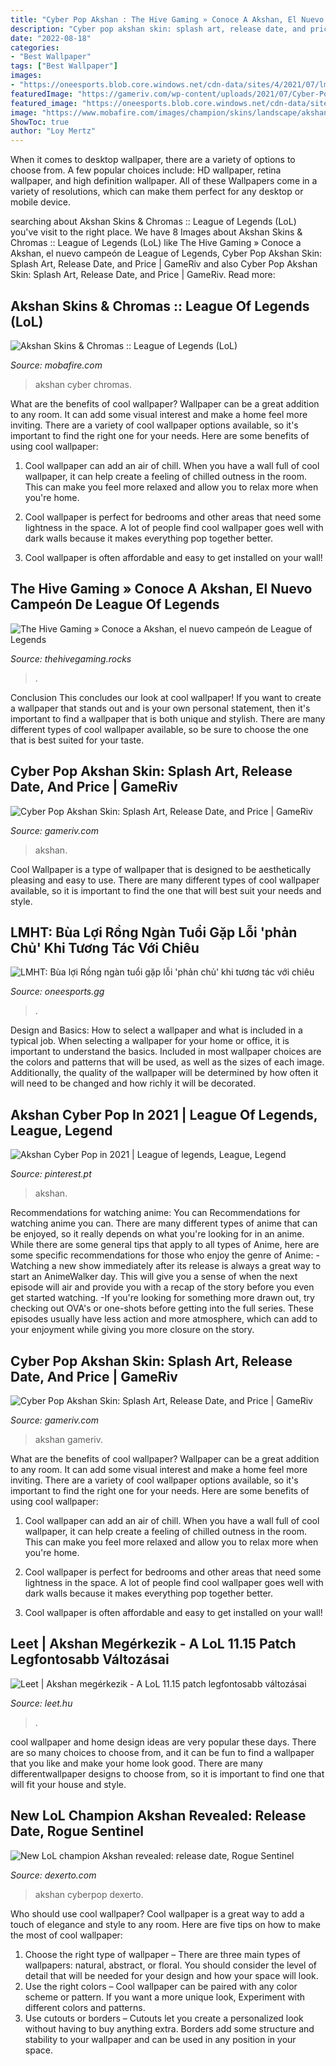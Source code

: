 ```yaml
---
title: "Cyber Pop Akshan : The Hive Gaming » Conoce A Akshan, El Nuevo Campeón De League Of Legends"
description: "Cyber pop akshan skin: splash art, release date, and price"
date: "2022-08-18"
categories:
- "Best Wallpaper"
tags: ["Best Wallpaper"]
images:
- "https://oneesports.blob.core.windows.net/cdn-data/sites/4/2021/07/lmht-akshan-skin-2000x1207.jpg"
featuredImage: "https://gameriv.com/wp-content/uploads/2021/07/Cyber-Pop-Akshan-747x420.jpg"
featured_image: "https://oneesports.blob.core.windows.net/cdn-data/sites/4/2021/07/lmht-akshan-skin-2000x1207.jpg"
image: "https://www.mobafire.com/images/champion/skins/landscape/akshan-cyber-pop-762x.jpg"
ShowToc: true
author: "Loy Mertz"
---
```



When it comes to desktop wallpaper, there are a variety of options to choose from. A few popular choices include: HD wallpaper, retina wallpaper, and high definition wallpaper. All of these Wallpapers come in a variety of resolutions, which can make them perfect for any desktop or mobile device. 

	

		
searching about Akshan Skins &amp; Chromas :: League of Legends (LoL) you've visit to the right place. We have 8 Images about Akshan Skins &amp; Chromas :: League of Legends (LoL) like The Hive Gaming » Conoce a Akshan, el nuevo campeón de League of Legends, Cyber Pop Akshan Skin: Splash Art, Release Date, and Price | GameRiv and also Cyber Pop Akshan Skin: Splash Art, Release Date, and Price | GameRiv. Read more:
		
    
## Akshan Skins &amp; Chromas :: League Of Legends (LoL)

<img loading=lazy src="https://www.mobafire.com/images/champion/skins/landscape/akshan-cyber-pop-762x.jpg" onerror="this.onerror=null;this.src='https://tse4.mm.bing.net/th?id=OIP.s8BzE48X9Ai9XqL4TXjrSQHaEX&amp;pid=15.1';" alt="Akshan Skins &amp; Chromas :: League of Legends (LoL)">

_Source: mobafire.com_

>akshan cyber chromas. 

	

What are the benefits of cool wallpaper?
Wallpaper can be a great addition to any room. It can add some visual interest and make a home feel more inviting. There are a variety of cool wallpaper options available, so it's important to find the right one for your needs. Here are some benefits of using cool wallpaper: 
1. Cool wallpaper can add an air of chill. When you have a wall full of cool wallpaper, it can help create a feeling of chilled outness in the room. This can make you feel more relaxed and allow you to relax more when you're home. 

2. Cool wallpaper is perfect for bedrooms and other areas that need some lightness in the space. A lot of people find cool wallpaper goes well with dark walls because it makes everything pop together better. 

3. Cool wallpaper is often affordable and easy to get installed on your wall!

    
## The Hive Gaming » Conoce A Akshan, El Nuevo Campeón De League Of Legends

<img loading=lazy src="https://thehivegaming.s3.us-west-2.amazonaws.com/uploads/2021/07/I7EGdRm2fZYeosx80vYequDEuozDLCngmtju4cga.jpeg" onerror="this.onerror=null;this.src='https://tse3.mm.bing.net/th?id=OIP.m7tJy1_Ck6IsrBdm_uAMsgHaDi&amp;pid=15.1';" alt="The Hive Gaming » Conoce a Akshan, el nuevo campeón de League of Legends">

_Source: thehivegaming.rocks_

>. 

	

Conclusion
This concludes our look at cool wallpaper! If you want to create a wallpaper that stands out and is your own personal statement, then it's important to find a wallpaper that is both unique and stylish. There are many different types of cool wallpaper available, so be sure to choose the one that is best suited for your taste.

    
## Cyber Pop Akshan Skin: Splash Art, Release Date, And Price | GameRiv

<img loading=lazy src="https://gameriv.com/wp-content/uploads/2021/07/Cyber-Pop-Akshan-300x169.jpg" onerror="this.onerror=null;this.src='https://tse3.mm.bing.net/th?id=OIP.QEcpxy8TuXCUSekFHtS4VwAAAA&amp;pid=15.1';" alt="Cyber Pop Akshan Skin: Splash Art, Release Date, and Price | GameRiv">

_Source: gameriv.com_

>akshan. 

	

Cool Wallpaper is a type of wallpaper that is designed to be aesthetically pleasing and easy to use. There are many different types of cool wallpaper available, so it is important to find the one that will best suit your needs and style.

    
## LMHT: Bùa Lợi Rồng Ngàn Tuổi Gặp Lỗi &#039;phản Chủ&#039; Khi Tương Tác Với Chiêu

<img loading=lazy src="https://oneesports.blob.core.windows.net/cdn-data/sites/4/2021/07/lmht-akshan-skin-2000x1207.jpg" onerror="this.onerror=null;this.src='https://tse3.mm.bing.net/th?id=OIP._2_TVVpxe55VHu0nYG4i1QHaEe&amp;pid=15.1';" alt="LMHT: Bùa lợi Rồng ngàn tuổi gặp lỗi &#039;phản chủ&#039; khi tương tác với chiêu">

_Source: oneesports.gg_

>. 

	

Design and Basics: How to select a wallpaper and what is included in a typical job.
When selecting a wallpaper for your home or office, it is important to understand the basics. Included in most wallpaper choices are the colors and patterns that will be used, as well as the sizes of each image. Additionally, the quality of the wallpaper will be determined by how often it will need to be changed and how richly it will be decorated.

    
## Akshan Cyber Pop In 2021 | League Of Legends, League, Legend

<img loading=lazy src="https://i.pinimg.com/originals/e3/c7/8f/e3c78f1320566f085b2b55608d8ff832.jpg" onerror="this.onerror=null;this.src='https://tse1.mm.bing.net/th?id=OIP.YQRQzC9ynoUSOwDC3PWfqwHaEK&amp;pid=15.1';" alt="Akshan Cyber Pop in 2021 | League of legends, League, Legend">

_Source: pinterest.pt_

>akshan. 

	

Recommendations for watching anime: You can
Recommendations for watching anime you can. There are many different types of anime that can be enjoyed, so it really depends on what you're looking for in an anime. While there are some general tips that apply to all types of Anime, here are some specific recommendations for those who enjoy the genre of Anime: 
-Watching a new show immediately after its release is always a great way to start an AnimeWalker day. This will give you a sense of when the next episode will air and provide you with a recap of the story before you even get started watching. 
-If you're looking for something more drawn out, try checking out OVA's or one-shots before getting into the full series. These episodes usually have less action and more atmosphere, which can add to your enjoyment while giving you more closure on the story.

    
## Cyber Pop Akshan Skin: Splash Art, Release Date, And Price | GameRiv

<img loading=lazy src="https://gameriv.com/wp-content/uploads/2021/07/Cyber-Pop-Akshan-747x420.jpg" onerror="this.onerror=null;this.src='https://tse1.mm.bing.net/th?id=OIP.Ez6u3j987-oXA_-27zuFTQHaEK&amp;pid=15.1';" alt="Cyber Pop Akshan Skin: Splash Art, Release Date, and Price | GameRiv">

_Source: gameriv.com_

>akshan gameriv. 

	

What are the benefits of cool wallpaper?
Wallpaper can be a great addition to any room. It can add some visual interest and make a home feel more inviting. There are a variety of cool wallpaper options available, so it's important to find the right one for your needs. Here are some benefits of using cool wallpaper: 
1. Cool wallpaper can add an air of chill. When you have a wall full of cool wallpaper, it can help create a feeling of chilled outness in the room. This can make you feel more relaxed and allow you to relax more when you're home. 

2. Cool wallpaper is perfect for bedrooms and other areas that need some lightness in the space. A lot of people find cool wallpaper goes well with dark walls because it makes everything pop together better. 

3. Cool wallpaper is often affordable and easy to get installed on your wall!

    
## Leet | Akshan Megérkezik - A LoL 11.15 Patch Legfontosabb Változásai

<img loading=lazy src="https://leet.hu/wp-content/uploads/2021/07/555034-600x354.jpg" onerror="this.onerror=null;this.src='https://tse2.mm.bing.net/th?id=OIP.wnq6-91ghOjEykIgDFIkRQHaEX&amp;pid=15.1';" alt="Leet | Akshan megérkezik - A LoL 11.15 patch legfontosabb változásai">

_Source: leet.hu_

>. 

	

cool wallpaper and home design ideas are very popular these days. There are so many choices to choose from, and it can be fun to find a wallpaper that you like and make your home look good. There are many differentwallpaper designs to choose from, so it is important to find one that will fit your house and style.

    
## New LoL Champion Akshan Revealed: Release Date, Rogue Sentinel

<img loading=lazy src="https://www.dexerto.com/wp-content/uploads/2021/06/22/Cyberpop_Akshan-1-479x269.jpg" onerror="this.onerror=null;this.src='https://tse4.mm.bing.net/th?id=OIP.GRAvYCavqgspneVxS0oH8QHaEK&amp;pid=15.1';" alt="New LoL champion Akshan revealed: release date, Rogue Sentinel">

_Source: dexerto.com_

>akshan cyberpop dexerto. 

	

Who should use cool wallpaper?
Cool wallpaper is a great way to add a touch of elegance and style to any room. Here are five tips on how to make the most of cool wallpaper: 
1) Choose the right type of wallpaper – There are three main types of wallpapers: natural, abstract, or floral. You should consider the level of detail that will be needed for your design and how your space will look. 
2) Use the right colors – Cool wallpaper can be paired with any color scheme or pattern. If you want a more unique look, Experiment with different colors and patterns. 
3) Use cutouts or borders – Cutouts let you create a personalized look without having to buy anything extra. Borders add some structure and stability to your wallpaper and can be used in any position in your space.

